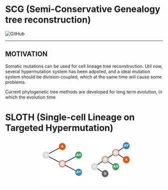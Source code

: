 # SCG (Semi-Conservative Genealogy tree reconstruction)

![GitHub](https://img.shields.io/github/license/mashape/apistatus.svg)

-----------------

## MOTIVATION

Somatic mutations can be used for cell lineage tree reconstruction.
Util now, several hypermutation system has been adpoted,
and a ideal mutation system should be division-coupled,
which at the same time wiil cause some problems.

Current phylogenetic tree methods are developed for long term evolution,
in which the evolution time 


# SLOTH (Single-cell Lineage on Targeted Hypermutation)

<p align="center">
  <img src="docs/T1.png" alt="T1" title="T1" width="150" height="150"> <img src="docs/T2.png" alt="T2" title="T2" width="150" height="150">
</p>


